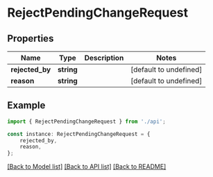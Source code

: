 # RejectPendingChangeRequest


## Properties

Name | Type | Description | Notes
------------ | ------------- | ------------- | -------------
**rejected_by** | **string** |  | [default to undefined]
**reason** | **string** |  | [default to undefined]

## Example

```typescript
import { RejectPendingChangeRequest } from './api';

const instance: RejectPendingChangeRequest = {
    rejected_by,
    reason,
};
```

[[Back to Model list]](../README.md#documentation-for-models) [[Back to API list]](../README.md#documentation-for-api-endpoints) [[Back to README]](../README.md)
